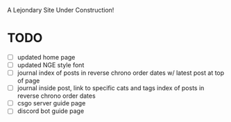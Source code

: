 A Lejondary Site Under Construction!

# **TODO**

- [ ] updated home page
- [ ] updated NGE style font
- [ ] journal index of posts in reverse chrono order dates w/ latest post at top of page
- [ ] journal inside post, link to specific cats and tags index of posts in reverse chrono order dates
- [ ] csgo server guide page
- [ ] discord bot guide page
